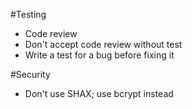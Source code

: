 #Testing

- Code review
- Don't accept code review without test
- Write a test for a bug before fixing it

#Security

- Don't use SHAX; use bcrypt instead

